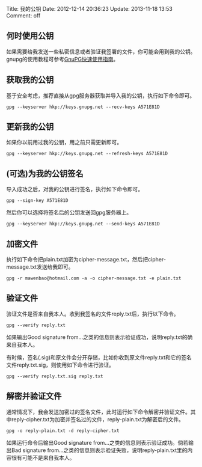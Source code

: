 Title: 我的公钥
Date: 2012-12-14 20:36:23
Update: 2013-11-18 13:53
Comment: off

## 何时使用公钥
如果需要给我发送一些私密信息或者验证我签署的文件，你可能会用到我的公钥。gnupg的使用教程可参考[GnuPG快速使用指南](/note/gnupg.html "GnuPG快速使用指南")。

## 获取我的公钥
基于安全考虑，推荐直接从gpg服务器获取并导入我的公钥，执行如下命令即可。

    gpg --keyserver hkp://keys.gnupg.net --recv-keys A571E81D

## 更新我的公钥
如果你以前用过我的公钥，用之前只需更新即可。

    gpg --keyserver hkp://keys.gnupg.net --refresh-keys A571E81D

## (可选)为我的公钥签名
导入成功之后，对我的公钥进行签名，执行如下命令即可。

    gpg --sign-key A571E81D

然后你可以选择将签名后的公钥发送回gpg服务器上。

    gpg --keyserver hkp://keys.gnupg.net --send-keys A571E81D

## 加密文件
执行如下命令把plain.txt加密为cipher-message.txt，然后把cipher-message.txt发送给我即可。

    gpg -r mawenbao@hotmail.com -a -o cipher-message.txt -e plain.txt

## 验证文件
验证文件是否来自我本人。收到我签名的文件reply.txt后，执行以下命令。

    gpg --verify reply.txt

如果输出Good signature from…之类的信息则表示验证成功，说明reply.txt的确来自我本人。

有时候，签名(.sig)和原文件会分开存储，比如你收到原文件reply.txt和它的签名文件reply.txt.sig，则使用如下命令进行验证。

    gpg --verify reply.txt.sig reply.txt

## 解密并验证文件

通常情况下，我会发送加密过的签名文件，此时运行如下命令解密并验证文件。其中reply-cipher.txt为加密并签名过的文件，reply-plain.txt为解密后的文件。

    gpg -o reply-plain.txt -d reply-cipher.txt

如果运行命令后输出Good signature from…之类的信息则表示验证成功。倘若输出Bad signature from…之类的信息则表示验证失败，说明reply-plain.txt里的内容很有可能不是来自我本人。
